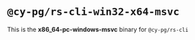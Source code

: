 # `@cy-pg/rs-cli-win32-x64-msvc`

This is the **x86_64-pc-windows-msvc** binary for `@cy-pg/rs-cli`
